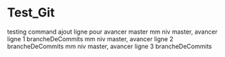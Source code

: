 # Test_Git
testing  command
ajout ligne pour avancer master 
mm niv master, avancer ligne 1 brancheDeCommits
mm niv master, avancer ligne 2 brancheDeCommits
mm niv master, avancer ligne 3 brancheDeCommits